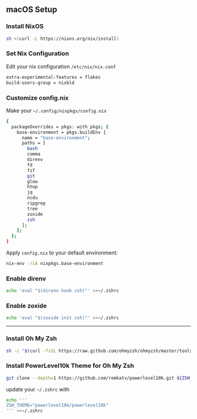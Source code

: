 ## macOS Setup

### Install NixOS

```sh
sh <(curl -L https://nixos.org/nix/install)
```

### Set Nix Configuration

Edit your nix configuration `/etc/nix/nix.conf`

```sh
extra-experimental-features = flakes
build-users-group = nixbld
```

### Customize config.nix

Make your `~/.config/nixpkgs/config.nix`

```sh
{
  packageOverrides = pkgs: with pkgs; {
    base-environment = pkgs.buildEnv {
      name = "base-environment";
      paths = [
        bash
        comma
        direnv
        fd
        fzf
        git
        glow
        htop
        jq
        ncdu
        ripgrep
        tree
        zoxide
        zsh
      ];
    };
  };
}
```

Apply `config.nix` to your default environment:

```sh
nix-env -riA nixpkgs.base-environment
```

### Enable direnv

```sh
echo 'eval "$(direnv hook zsh)"' >>~/.zshrc
```

### Enable zoxide

```sh
echo 'eval "$(zoxide init zsh)"' >>~/.zshrc
```

______________________________________________________________________

### Install Oh My Zsh

```sh
sh -c "$(curl -fsSL https://raw.github.com/ohmyzsh/ohmyzsh/master/tools/install.sh)"
```

### Install PowerLevel10k Theme for Oh My Zsh

```sh
git clone --depth=1 https://github.com/romkatv/powerlevel10k.git ${ZSH_CUSTOM:-$HOME/.oh-my-zsh/custom}/themes/powerlevel10k
```

update your `~/.zshrc` with

```sh
echo '''
ZSH_THEME="powerlevel10k/powerlevel10k"
''' >>~/.zshrc
```

